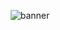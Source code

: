 <p align="center">
  <img src="https://capsule-render.vercel.app/api?type=waving&color=0:1e3c72,100:2a5298&height=250&section=header&text=WELCOME%20TO%20MY%20PROFILE%20👨‍💻&fontSize=50&fontColor=ffffff" alt="banner" />
</p>
